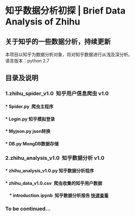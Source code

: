 知乎数据分析初探 | Brief Data Analysis of Zhihu
=========
关于知乎的一些数据分析，持续更新
---------
本项目以知乎为数据分析对象，将对知乎数据进行从浅及深分析。<br>
语言版本：python 2.7

## 目录及说明
### 1.zhihu_spider_v1.0  知乎用户信息爬虫 v1.0
####     * Spider.py  爬虫主程序
####     * Login.py  知乎模拟登录
####     * Myjson.py  json转换
####     * DB.py  MongDB数据存储
### 2.zhihu_analysis_v1.0  知乎数据分析 v1.0
####     * zhihu_analysis_v1.0.py 知乎数据分析程序
####     * zhihu_data_v1.0.csv  爬虫收集的知乎用户数据
####     * introduction.ipynb  知乎数据分析报告  [快速查看](https://nbviewer.jupyter.org/github/Andong501/zhihu-analysis/blob/master/Introduction.ipynb)
### To be continued...
